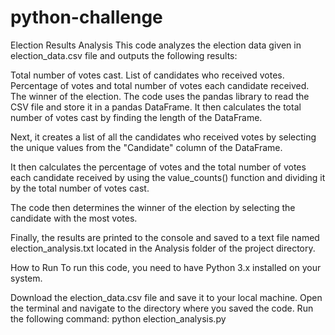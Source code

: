 # python-challenge

Election Results Analysis
This code analyzes the election data given in election_data.csv file and outputs the following results:

Total number of votes cast.
List of candidates who received votes.
Percentage of votes and total number of votes each candidate received.
The winner of the election.
The code uses the pandas library to read the CSV file and store it in a pandas DataFrame. It then calculates the total number of votes cast by finding the length of the DataFrame.

Next, it creates a list of all the candidates who received votes by selecting the unique values from the "Candidate" column of the DataFrame.

It then calculates the percentage of votes and the total number of votes each candidate received by using the value_counts() function and dividing it by the total number of votes cast.

The code then determines the winner of the election by selecting the candidate with the most votes.

Finally, the results are printed to the console and saved to a text file named election_analysis.txt located in the Analysis folder of the project directory.

How to Run
To run this code, you need to have Python 3.x installed on your system.

Download the election_data.csv file and save it to your local machine.
Open the terminal and navigate to the directory where you saved the code.
Run the following command: python election_analysis.py
